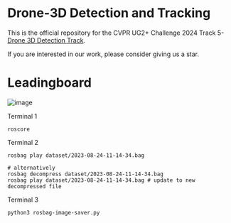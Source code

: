 # Drone-3D Detection and Tracking
This is the official repository for the CVPR UG2+ Challenge 2024 Track 5- [Drone 3D Detection Track](https://cvpr2024ug2challenge.github.io/rules24_t5.html). 

If you are interested in our work, please consider giving us a star.

# Leadingboard 
![image](https://github.com/NTU-ICG/Drone-3D/assets/19664995/85ed5cdf-69c6-4ebf-b453-a31c248b5bc6)


Terminal 1
```
roscore
```
Terminal 2
```
rosbag play dataset/2023-08-24-11-14-34.bag

# alternatively
rosbag decompress dataset/2023-08-24-11-14-34.bag
rosbag play dataset/2023-08-24-11-14-34.bag # update to new decompressed file
```
Terminal 3
```
python3 rosbag-image-saver.py
```
